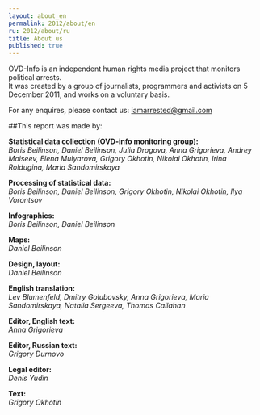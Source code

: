 ```yaml
---
layout: about_en
permalink: 2012/about/en
ru: 2012/about/ru
title: About us
published: true
---
```


OVD-Info is an independent human rights media project that monitors political arrests.  
It was created by a group of journalists, programmers and activists on 5 December 2011, and works on a voluntary basis.  
  
For any enquires, please contact us: [iamarrested@gmail.com](mailto:iamarrested@gmail.com)

##This report was made by:

**Statistical data collection (OVD-info monitoring group):**  
*Boris Beilinson, Daniel Beilinson, Julia Drogova, Anna Grigorieva, Andrey Moiseev, Elena Mulyarova, Grigory Okhotin, Nikolai Okhotin, Irina Roldugina, Maria Sandomirskaya*

**Processing of statistical data:**  
*Boris Beilinson, Daniel Beilinson, Grigory Okhotin, Nikolai Okhotin, Ilya Vorontsov*

**Infographics:**  
*Boris Beilinson, Daniel Beilinson*

**Maps:**  
*Daniel Beilinson*

**Design, layout:**  
*Daniel Beilinson*

**English translation:**  
*Lev Blumenfeld, Dmitry Golubovsky, Anna Grigorieva, Maria Sandomirskaya, Natalia Sergeeva, Thomas Callahan*

**Editor, English text:**  
*Anna Grigorieva*

**Editor, Russian text:**  
*Grigory Durnovo*

**Legal editor:**  
*Denis Yudin*

**Text:**  
*Grigory Okhotin*